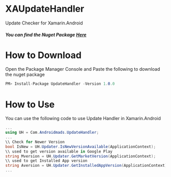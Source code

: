 # XAUpdateHandler
Update Checker for Xamarin.Android

##### You can find the Nuget Package [Here](https://www.nuget.org/packages/UpdateHandler/)

# How to Download
Open the Package Manager Console and Paste the following to download the nuget package
```csharp
PM> Install-Package UpdateHandler -Version 1.0.0
```
# How to Use
You can use the following code to use Update Handler in Xamarin.Android
```csharp
...
using UH = Com.Androidmads.UpdateHandler;
...
\\ Check for Newer Version
bool IsNew = UH.Updater.IsNewVersionAvailable(ApplicationContext);
\\ used to get version available in Google Play
string Mversion = UH.Updater.GetMarketVersion(ApplicationContext);
\\ used to get Installed App version
string Aversion = UH.Updater.GetInstalledAppVersion(ApplicationContext);
...
```
